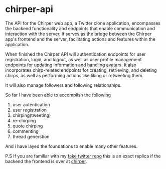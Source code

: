 # chirper-api
The API for the Chirper web app, a Twitter clone application, encompasses the backend functionality and endpoints that enable communication and interaction with the server. It serves as the bridge between the Chirper app's frontend and the server, facilitating actions and features within the application.

When finished the Chirper API will authentication endpoints for user registration, login, and logout, as well as user profile management endpoints for updating information and handling avatars. It also incorporates chirp-related endpoints for creating, retrieving, and deleting chirps, as well as performing actions like liking or retweeting them.

It will also manage followers and following relationships.

So far I have been able to accomplish the following
1. user autentication
2. user registration
3. chirping(tweeting)
4. re-chirping
5. quote chirping
6. commenting
7. thread generstion

And i have layed the foundations to enable many other features. 

P.S If you are familiar with my [fake twitter repo](https://github.com/simondevz/fake-twitter-app) this is an exact replica if the backend the frontend is over at [chirper](https://github.com/simondevz/chirper).
